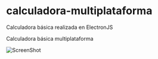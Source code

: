 # calculadora-multiplataforma
Calculadora básica realizada en ElectronJS

Calculadora básica multiplataforma

![ScreenShot](http://drive.google.com/uc?export=view&id=18bi60vMMAepaCfY284jFB08t3lmVCNGn)
